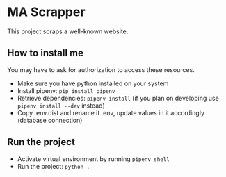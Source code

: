 # MA Scrapper

This project scraps a well-known website.

## How to install me

You may have to ask for authorization to access these resources.
- Make sure you have python installed on your system
- Install pipenv: `pip install pipenv`
- Retrieve dependencies: `pipenv install` (if you plan on developing use `pipenv install --dev` instead)
- Copy .env.dist and rename it .env, update values in it accordingly (database connection)

## Run the project

- Activate virtual environment by running `pipenv shell`
- Run the project: `python .`